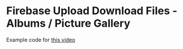 # Firebase Upload Download Files - Albums / Picture Gallery

Example code for [this video](https://youtu.be/SvTfX7t_qSc)